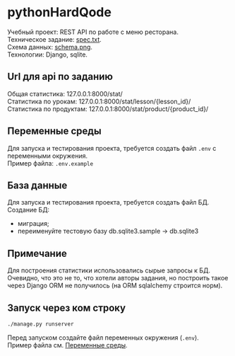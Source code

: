 # pythonHardQode

Учебный проект: REST API по работе с меню ресторана.\
Техническое задание: [spec.txt](./spec.txt).\
Схема данных: [schema.png](./schema.png).\
Технологии: Django, sqlite.


## Url для api по заданию
Общая статистика: 127.0.0.1:8000/stat/ \
Статистика по урокам: 127.0.0.1:8000/stat/lesson/{lesson_id}/ \
Статистика по продуктам: 127.0.0.1:8000/stat/product/{product_id}/

## Переменные среды
Для запуска и тестирования проекта, требуется создать файл `.env` с переменными окружения.\
Пример файла: `.env.example`

## База данные
Для запуска и тестирования проекта, требуется создать файл БД.\
Создание БД:
 - миграция;
 - переименуйте тестовую базу db.sqlite3.sample -> db.sqlite3

## Примечание
Для построения статистики использовались сырые запросы к БД.
Очевидно, что это не то, что хотели авторы задания, но построить такое через Django ORM
не получилось (на ORM sqlalchemy строится норм).

## Запуск через ком строку
```sh
./manage.py runserver
```
Перед запуском создайте файл переменных окружения (`.env`).\
Пример файла см. [Переменные среды](#пример-файла).
